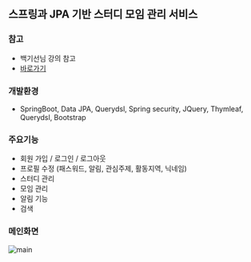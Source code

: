 ## 스프링과 JPA 기반 스터디 모임 관리 서비스

### 참고
- 백기선님 강의 참고
- [바로가기](https://www.inflearn.com/course/%EC%8A%A4%ED%94%84%EB%A7%81-JPA-%EC%9B%B9%EC%95%B1/dashboard)


### 개발환경
- SpringBoot, Data JPA, Querydsl, Spring security, JQuery, Thymleaf, Querydsl, Bootstrap

### 주요기능
- 회원 가입 / 로그인 / 로그아웃
- 프로필 수정 (패스워드, 알림, 관심주제, 활동지역, 닉네임)
- 스터디 관리
- 모임 관리
- 알림 기능
- 검색

### 메인화면
![main](./image/main.PNG)
